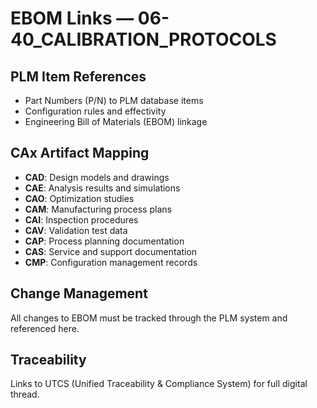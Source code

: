 # EBOM Links — 06-40_CALIBRATION_PROTOCOLS

## PLM Item References
- Part Numbers (P/N) to PLM database items
- Configuration rules and effectivity
- Engineering Bill of Materials (EBOM) linkage

## CAx Artifact Mapping
- **CAD**: Design models and drawings
- **CAE**: Analysis results and simulations
- **CAO**: Optimization studies
- **CAM**: Manufacturing process plans
- **CAI**: Inspection procedures
- **CAV**: Validation test data
- **CAP**: Process planning documentation
- **CAS**: Service and support documentation
- **CMP**: Configuration management records

## Change Management
All changes to EBOM must be tracked through the PLM system and referenced here.

## Traceability
Links to UTCS (Unified Traceability & Compliance System) for full digital thread.
